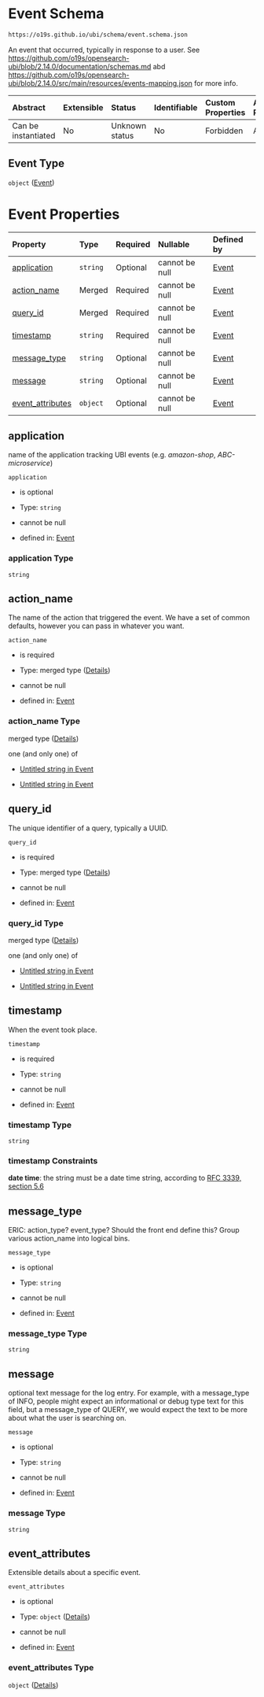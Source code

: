# Event Schema

```txt
https://o19s.github.io/ubi/schema/event.schema.json
```

An event that occurred, typically in response to a user.  See <https://github.com/o19s/opensearch-ubi/blob/2.14.0/documentation/schemas.md> abd <https://github.com/o19s/opensearch-ubi/blob/2.14.0/src/main/resources/events-mapping.json> for more info.

| Abstract            | Extensible | Status         | Identifiable | Custom Properties | Additional Properties | Access Restrictions | Defined In                                                              |
| :------------------ | :--------- | :------------- | :----------- | :---------------- | :-------------------- | :------------------ | :---------------------------------------------------------------------- |
| Can be instantiated | No         | Unknown status | No           | Forbidden         | Allowed               | none                | [event.schema.json](../../out/event.schema.json "open original schema") |

## Event Type

`object` ([Event](event.md))

# Event Properties

| Property                               | Type     | Required | Nullable       | Defined by                                                                                                                       |
| :------------------------------------- | :------- | :------- | :------------- | :------------------------------------------------------------------------------------------------------------------------------- |
| [application](#application)            | `string` | Optional | cannot be null | [Event](event-properties-application.md "https://o19s.github.io/ubi/schema/event.schema.json#/properties/application")           |
| [action\_name](#action_name)           | Merged   | Required | cannot be null | [Event](event-properties-action_name.md "https://o19s.github.io/ubi/schema/event.schema.json#/properties/action_name")           |
| [query\_id](#query_id)                 | Merged   | Required | cannot be null | [Event](event-properties-query_id.md "https://o19s.github.io/ubi/schema/event.schema.json#/properties/query_id")                 |
| [timestamp](#timestamp)                | `string` | Required | cannot be null | [Event](event-properties-timestamp.md "https://o19s.github.io/ubi/schema/event.schema.json#/properties/timestamp")               |
| [message\_type](#message_type)         | `string` | Optional | cannot be null | [Event](event-properties-message_type.md "https://o19s.github.io/ubi/schema/event.schema.json#/properties/message_type")         |
| [message](#message)                    | `string` | Optional | cannot be null | [Event](event-properties-message.md "https://o19s.github.io/ubi/schema/event.schema.json#/properties/message")                   |
| [event\_attributes](#event_attributes) | `object` | Optional | cannot be null | [Event](event-properties-event_attributes.md "https://o19s.github.io/ubi/schema/event.schema.json#/properties/event_attributes") |

## application

name of the application tracking UBI events (e.g. *amazon-shop*, *ABC-microservice*)

`application`

* is optional

* Type: `string`

* cannot be null

* defined in: [Event](event-properties-application.md "https://o19s.github.io/ubi/schema/event.schema.json#/properties/application")

### application Type

`string`

## action\_name

The name of the action that triggered the event.  We have a set of common defaults, however you can pass in whatever you want.

`action_name`

* is required

* Type: merged type ([Details](event-properties-action_name.md))

* cannot be null

* defined in: [Event](event-properties-action_name.md "https://o19s.github.io/ubi/schema/event.schema.json#/properties/action_name")

### action\_name Type

merged type ([Details](event-properties-action_name.md))

one (and only one) of

* [Untitled string in Event](event-properties-action_name-oneof-0.md "check type definition")

* [Untitled string in Event](event-properties-action_name-oneof-1.md "check type definition")

## query\_id

The unique identifier of a query, typically a UUID.

`query_id`

* is required

* Type: merged type ([Details](event-properties-query_id.md))

* cannot be null

* defined in: [Event](event-properties-query_id.md "https://o19s.github.io/ubi/schema/event.schema.json#/properties/query_id")

### query\_id Type

merged type ([Details](event-properties-query_id.md))

one (and only one) of

* [Untitled string in Event](event-properties-query_id-oneof-0.md "check type definition")

* [Untitled string in Event](event-properties-query_id-oneof-1.md "check type definition")

## timestamp

When the event took place.

`timestamp`

* is required

* Type: `string`

* cannot be null

* defined in: [Event](event-properties-timestamp.md "https://o19s.github.io/ubi/schema/event.schema.json#/properties/timestamp")

### timestamp Type

`string`

### timestamp Constraints

**date time**: the string must be a date time string, according to [RFC 3339, section 5.6](https://tools.ietf.org/html/rfc3339 "check the specification")

## message\_type

ERIC: action\_type?  event\_type?  Should the front end define this?  Group various action\_name into logical bins.

`message_type`

* is optional

* Type: `string`

* cannot be null

* defined in: [Event](event-properties-message_type.md "https://o19s.github.io/ubi/schema/event.schema.json#/properties/message_type")

### message\_type Type

`string`

## message

optional text message for the log entry. For example, with a message\_type of INFO, people might expect an informational or debug type text for this field, but a message\_type of QUERY, we would expect the text to be more about what the user is searching on.

`message`

* is optional

* Type: `string`

* cannot be null

* defined in: [Event](event-properties-message.md "https://o19s.github.io/ubi/schema/event.schema.json#/properties/message")

### message Type

`string`

## event\_attributes

Extensible details about a specific event.

`event_attributes`

* is optional

* Type: `object` ([Details](event-properties-event_attributes.md))

* cannot be null

* defined in: [Event](event-properties-event_attributes.md "https://o19s.github.io/ubi/schema/event.schema.json#/properties/event_attributes")

### event\_attributes Type

`object` ([Details](event-properties-event_attributes.md))
